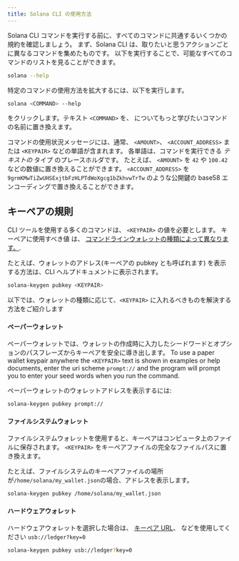 ```yaml
---
title: Solana CLI の使用方法
---
```


Solana CLI コマンドを実行する前に、すべてのコマンドに共通するいくつかの規約を確認しましょう。 まず、Solana CLI は、取りたいと思うアクションごとに異なるコマンドを集めたものです。 以下を実行することで、可能なすべてのコマンドのリストを見ることができます。

```bash
solana --help
```

特定のコマンドの使用方法を拡大するには、以下を実行します。

```bash
solana <COMMAND> --help
```

をクリックします。テキスト `<COMMAND>` を、 についてもっと学びたいコマンドの名前に置き換えます。

コマンドの使用状況メッセージには、通常、 `<AMOUNT>`、 `<ACCOUNT_ADDRESS>` または `<KEYPAIR>` などの単語が含まれます。 各単語は、コマンドを実行できる _テキストの_ タイプ のプレースホルダです。 たとえば、 `<AMOUNT>` を `42` や `100.42` などの数値に置き換えることができます。 `<ACCOUNT_ADDRESS>` を`9grmKMwTiZwUHSExjtbFzHLPTdWoXgcg1bZkhvwTrTw` のような公開鍵の base58 エンコーディングで置き換えることができます。

## キーペアの規則

CLI ツールを使用する多くのコマンドは、 `<KEYPAIR>` の値を必要とします。 キーペアに使用すべき値 は、 [コマンドラインウォレットの種類によって異なります。](../wallet-guide/cli.md).

たとえば、ウォレットのアドレス(キーペアの pubkey とも呼ばれます) を表示する方法は、CLI ヘルプドキュメントに表示されます。

```bash
solana-keygen pubkey <KEYPAIR>
```

以下では、ウォレットの種類に応じて、`<KEYPAIR>` に入れるべきものを解決する方法をご紹介します

#### ペーパーウォレット

ペーパーウォレットでは、ウォレットの作成時に入力したシードワードとオプションのパスフレーズからキーペアを安全に導き出します。 To use a paper wallet keypair anywhere the `<KEYPAIR>` text is shown in examples or help documents, enter the uri scheme `prompt://` and the program will prompt you to enter your seed words when you run the command.

ペーパーウォレットのウォレットアドレスを表示するには:

```bash
solana-keygen pubkey prompt://
```

#### ファイルシステムウォレット

ファイルシステムウォレットを使用すると、キーペアはコンピュータ上のファイルに保存されます。 `<KEYPAIR>` をキーペアファイルの完全なファイルパスに置き換えます。

たとえば、ファイルシステムのキーペアファイルの場所が`/home/solana/my_wallet.json`の場合、アドレスを表示します。

```bash
solana-keygen pubkey /home/solana/my_wallet.json
```

#### ハードウェアウォレット

ハードウェアウォレットを選択した場合は、 [キーペア URL](../wallet-guide/hardware-wallets.md#specify-a-hardware-wallet-key)、 などを使用してください `usb://ledger?key=0`

```bash
solana-keygen pubkey usb://ledger?key=0
```
